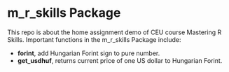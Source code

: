 # m_r_skills Package

This repo is about the home assignment demo of CEU course Mastering R Skills. Important functions in the m_r_skills Package include:

* __forint__, add Hungarian Forint sign to pure number.
* __get_usdhuf__, returns current price of one US dollar to Hungarian Forint.
